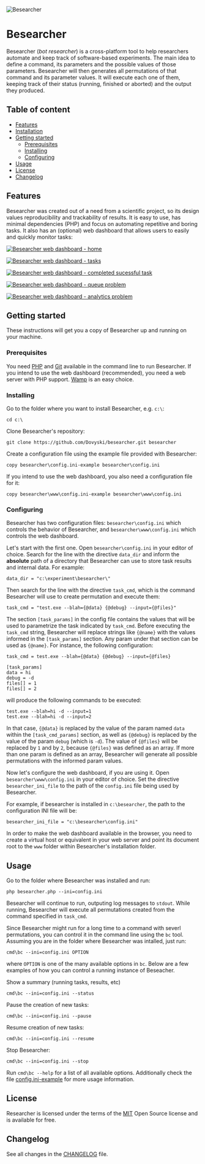 ![Besearcher](www/img/logo/logo-text-padding.png)

Besearcher
======================

Besearcher (*bot researcher*) is a cross-platform tool to help researchers automate and keep track of software-based experiments. The main idea to define a command, its parameters and the possible values of those parameters. Besearcher will then generates all permutations of that command and its parameter values. It will execute each one of them, keeping track of their status (running, finished or aborted) and the output they produced.

## Table of content

- [Features](#features)
- [Installation](#installation)
- [Getting started](#getting-started)
	- [Prerequisites](#prerequisites)
	- [Installing](#installing)
	- [Configuring](#configuring)
- [Usage](#usage)
- [License](#license)
- [Changelog](#changelog)

## Features

Besearcher was created out of a need from a scientific project, so its design values reproducibility and trackability of results. It is easy to use, has minimal dependencies (PHP) and focus on automating repetitive and boring tasks. It also has an (optional) web dashboard that allows users to easily and quickly monitor tasks:

[![Besearcher web dashboard - home](www/img/screenshots/besearcher-home.png?20171115)](./www/img/screenshots/besearcher-home.png)

[![Besearcher web dashboard - tasks](www/img/screenshots/besearcher-tasks.png?20171115)](./www/img/screenshots/besearcher-tasks.png)

[![Besearcher web dashboard - completed sucessful task](www/img/screenshots/besearcher-result-complete.png?20171115)](./www/img/screenshots/besearcher-result-complete.png)

[![Besearcher web dashboard - queue problem](www/img/screenshots/besearcher-queue.png?20171115)](./www/img/screenshots/besearcher-queue.png)

[![Besearcher web dashboard - analytics problem](www/img/screenshots/besearcher-analytics.png?20171115)](./www/img/screenshots/besearcher-analytics.png)

## Getting started

These instructions will get you a copy of Besearcher up and running on your machine.

### Prerequisites

You need [PHP](http://php.net) and [Git](https://git-for-windows.github.io/) available in the command line to run Besearcher. If you intend to use the web dashboard (recommended), you need a web server with PHP support. [Wamp](http://www.wampserver.com/en/) is an easy choice.

### Installing

Go to the folder where you want to install Besearcher, e.g. `c:\`:

```
cd c:\
```

Clone Besearcher's repository:

```
git clone https://github.com/Dovyski/besearcher.git besearcher
```

Create a configuration file using the example file provided with Besearcher:

```
copy besearcher\config.ini-example besearcher\config.ini
```

If you intend to use the web dashboard, you also need a configuration file for it:

```
copy besearcher\www\config.ini-example besearcher\www\config.ini
```

### Configuring

Besearcher has two configuration files: `besearcher\config.ini` which controls the behavior of Besearcher, and `besearcher\www\config.ini` which controls the web dashboard.

Let's start with the first one. Open `besearcher\config.ini` in your editor of choice. Search for the line with the directive `data_dir` and inform the **absolute** path of a directory that Besearcher can use to store task results and internal data. For example:

```
data_dir = "c:\experiment\besearcher\"
```

Then search for the line with the directive `task_cmd`, which is the command Besearcher will use to create permutation and execute them:

```
task_cmd = "test.exe --blah={@data} {@debug} --input={@files}"
```

The section `[task_params]` in the config file contains the values that will be used to parametrize the task indicated by `task_cmd`. Before executing the `task_cmd` string, Besearcher will replace strings like `{@name}` with the values informed in the `[task_params]` section. Any param under that section can be used as `{@name}`. For instance, the following configuration:

```
task_cmd = test.exe --blah={@data} {@debug} --input={@files}

[task_params]
data = hi
debug = -d
files[] = 1
files[] = 2
```

will produce the following commands to be executed:

```
test.exe --blah=hi -d --input=1
test.exe --blah=hi -d --input=2
```

In that case, `{@data}` is replaced by the value of the param named `data` within the `[task_cmd_params]` section, as well as `{@debug}` is replaced by the value of the param `debug` (which is `-d`). The value of `{@files}` will be replaced by `1` and by `2`, because `{@files}` was defined as an array. If more than one param is defined as an array, Besearcher will generate all possible permutations with the informed param values.

Now let's configure the web dashboard, if you are using it. Open `besearcher\www\config.ini` in your editor of choice. Set the directive `besearcher_ini_file` to the path of the `config.ini` file being used by Besearcher.

For example, if besearcher is installed in `c:\besearcher`, the path to the configuration INI file will be:  

```
besearcher_ini_file = "c:\besearcher\config.ini"
```

In order to make the web dashboard available in the browser, you need to create a virtual host or equivalent in your web server and point its document root to the `www` folder within Besearcher's installation folder.

## Usage

Go to the folder where Besearcher was installed and run:

```
php besearcher.php --ini=config.ini
```

Besearcher will continue to run, outputing log messages to `stdout`. While running, Besearcher will execute all permutations created from the command specified in `task_cmd`.

Since Besearcher might run for a long time to a command with severl permutations, you can control it in the command line using the `bc` tool. Assuming you are in the folder where Besearcher was intalled, just run:

```
cmd\bc --ini=config.ini OPTION
```

where `OPTION` is one of the many available options in `bc`. Below are a few examples of how you can control a running instance of Beseacher.

Show a summary (running tasks, results, etc)
```
cmd\bc --ini=config.ini --status
```

Pause the creation of new tasks:
```
cmd\bc --ini=config.ini --pause
```

Resume creation of new tasks:
```
cmd\bc --ini=config.ini --resume
```

Stop Besearcher:
```
cmd\bc --ini=config.ini --stop
```

Run `cmd\bc --help` for a list of all available options. Additionally check the file [config.ini-example](config.ini-example) for more usage information.

## License

Researcher is licensed under the terms of the [MIT](https://choosealicense.com/licenses/mit/) Open Source
license and is available for free.

## Changelog

See all changes in the [CHANGELOG](CHANGELOG.md) file.
